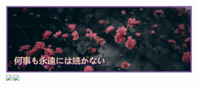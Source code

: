 <a href="https://github.com/reyeees">
  <img align="middle" src="https://github.com/reyeees/reyeees/blob/e035dd3093a2af600e18188d23ecf25560666fb3/assets/banner.png?raw=true" width="760" style="width: 760;">
</a>

<a href="https://github.com/reyeees">
  <img align="middle" src="https://github-readme-stats.vercel.app/api?username=reyeees&amp;hide=contribs&amp;show=reviews&amp;show_icons=true&amp;theme=synthwave&amp;locale=ja&amp;rank_icon=default&amp;number_format=short&amp;custom_title=Reyeees&amp;text_bold=false" width="450" height="">
</a>
<a href="https://github.com/reyeees">
  <img align="middle" src="https://github-readme-stats.vercel.app/api/top-langs/?username=reyeees&amp;theme=synthwave&amp;locale=ja&amp;&amp;layout=donut" width="305.89">
</a>

<!--

https://dev.to/supritha/how-to-have-an-awesome-github-profile-1969
**reyeees/reyeees** is a ✨ _special_ ✨ repository because its `README.md` (this file) appears on your GitHub profile.
[![Readme Card](https://github-readme-stats.vercel.app/api/pin/?username=reyeees&repo=reyeees)](https://github.com/anuraghazra/github-readme-stats)
[![trophy](https://github-profile-trophy.vercel.app/?username=reyeees)](https://github.com/ryo-ma/github-profile-trophy)
Here are some ideas to get you started:

- 🔭 I’m currently working on ...
- 🌱 I’m currently learning ...
- 👯 I’m looking to collaborate on ...
- 🤔 I’m looking for help with ...
- 💬 Ask me about ...
- 📫 How to reach me: ...
- 😄 Pronouns: ...
- ⚡ Fun fact: ...
-->
